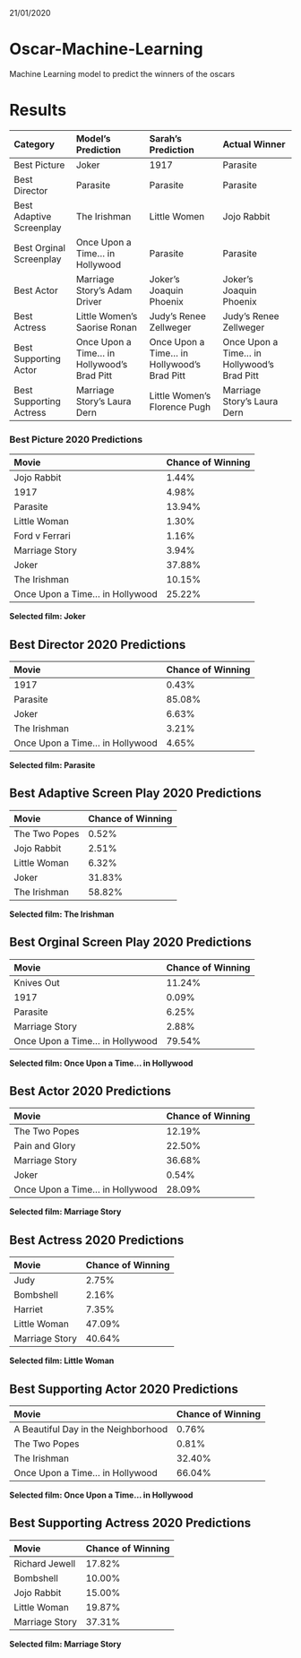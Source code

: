 21/01/2020

# Oscar-Machine-Learning

Machine Learning model to predict the winners of the
oscars

# Results

| Category                 | Model’s Prediction                         | Sarah’s Prediction                         | Actual Winner                              |
| :----------------------- | :----------------------------------------- | :----------------------------------------- | :----------------------------------------- |
| Best Picture             | Joker                                      | 1917                                       | Parasite                                   |
| Best Director            | Parasite                                   | Parasite                                   | Parasite                                   |
| Best Adaptive Screenplay | The Irishman                               | Little Women                               | Jojo Rabbit                                |
| Best Orginal Screenplay  | Once Upon a Time… in Hollywood             | Parasite                                   | Parasite                                   |
| Best Actor               | Marriage Story’s Adam Driver               | Joker’s Joaquin Phoenix                    | Joker’s Joaquin Phoenix                    |
| Best Actress             | Little Women’s Saorise Ronan               | Judy’s Renee Zellweger                     | Judy’s Renee Zellweger                     |
| Best Supporting Actor    | Once Upon a Time… in Hollywood’s Brad Pitt | Once Upon a Time… in Hollywood’s Brad Pitt | Once Upon a Time… in Hollywood’s Brad Pitt |
| Best Supporting Actress  | Marriage Story’s Laura Dern                | Little Women’s Florence Pugh               | Marriage Story’s Laura Dern                |

### Best Picture 2020 Predictions

| Movie                          | Chance of Winning |
| :----------------------------- | :---------------- |
| Jojo Rabbit                    | 1.44%             |
| 1917                           | 4.98%             |
| Parasite                       | 13.94%            |
| Little Woman                   | 1.30%             |
| Ford v Ferrari                 | 1.16%             |
| Marriage Story                 | 3.94%             |
| Joker                          | 37.88%            |
| The Irishman                   | 10.15%            |
| Once Upon a Time… in Hollywood | 25.22%            |

**Selected film: Joker**

## Best Director 2020 Predictions

| Movie                          | Chance of Winning |
| :----------------------------- | :---------------- |
| 1917                           | 0.43%             |
| Parasite                       | 85.08%            |
| Joker                          | 6.63%             |
| The Irishman                   | 3.21%             |
| Once Upon a Time… in Hollywood | 4.65%             |

**Selected film: Parasite**

## Best Adaptive Screen Play 2020 Predictions

| Movie         | Chance of Winning |
| :------------ | :---------------- |
| The Two Popes | 0.52%             |
| Jojo Rabbit   | 2.51%             |
| Little Woman  | 6.32%             |
| Joker         | 31.83%            |
| The Irishman  | 58.82%            |

**Selected film: The Irishman**

## Best Orginal Screen Play 2020 Predictions

| Movie                          | Chance of Winning |
| :----------------------------- | :---------------- |
| Knives Out                     | 11.24%            |
| 1917                           | 0.09%             |
| Parasite                       | 6.25%             |
| Marriage Story                 | 2.88%             |
| Once Upon a Time… in Hollywood | 79.54%            |

**Selected film: Once Upon a Time… in Hollywood**

## Best Actor 2020 Predictions

| Movie                          | Chance of Winning |
| :----------------------------- | :---------------- |
| The Two Popes                  | 12.19%            |
| Pain and Glory                 | 22.50%            |
| Marriage Story                 | 36.68%            |
| Joker                          | 0.54%             |
| Once Upon a Time… in Hollywood | 28.09%            |

**Selected film: Marriage Story**

## Best Actress 2020 Predictions

| Movie          | Chance of Winning |
| :------------- | :---------------- |
| Judy           | 2.75%             |
| Bombshell      | 2.16%             |
| Harriet        | 7.35%             |
| Little Woman   | 47.09%            |
| Marriage Story | 40.64%            |

**Selected film: Little Woman**

## Best Supporting Actor 2020 Predictions

| Movie                               | Chance of Winning |
| :---------------------------------- | :---------------- |
| A Beautiful Day in the Neighborhood | 0.76%             |
| The Two Popes                       | 0.81%             |
| The Irishman                        | 32.40%            |
| Once Upon a Time… in Hollywood      | 66.04%            |

**Selected film: Once Upon a Time… in Hollywood**

## Best Supporting Actress 2020 Predictions

| Movie          | Chance of Winning |
| :------------- | :---------------- |
| Richard Jewell | 17.82%            |
| Bombshell      | 10.00%            |
| Jojo Rabbit    | 15.00%            |
| Little Woman   | 19.87%            |
| Marriage Story | 37.31%            |

**Selected film: Marriage Story**

